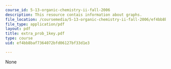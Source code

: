 ```yaml
---
course_id: 5-13-organic-chemistry-ii-fall-2006
description: This resource contais information about graphs.
file_location: /coursemedia/5-13-organic-chemistry-ii-fall-2006/ef4bb8baf7364072bfd06127bf33d1e3_extra_prob_1key.pdf
file_type: application/pdf
layout: pdf
title: extra_prob_1key.pdf
type: course
uid: ef4bb8baf7364072bfd06127bf33d1e3

---
```

None